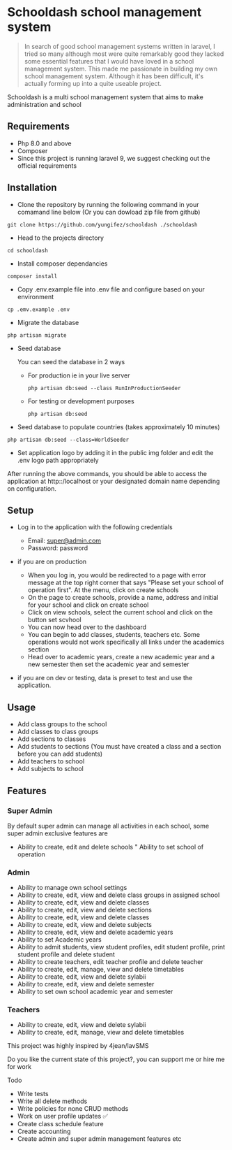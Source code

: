 # Schooldash school management system

>In search of good school management systems written in laravel, I tried so many although most were quite remarkably good they lacked some essential features that I would have loved in a school management system.
This made me passionate in building my own school management system. Although it has been difficult, it's actually forming up into a quite useable project.

Schooldash is a multi school management system that aims to make administration and school 

## Requirements
* Php 8.0 and above
* Composer 
* Since this project is running laravel 9, we suggest checking out the official requirements

## Installation
* Clone the repository by running the following command in your comamand line below (Or you can dowload zip file from github)
```shell
git clone https://github.com/yungifez/schooldash ./schooldash
 ```
* Head to the projects directory
```shell
cd schooldash
 ```
* Install composer dependancies
```shell
composer install
```
* Copy .env.example file into .env file and configure based on your environment
```shell
cp .emv.example .env
```
* Migrate the database
```shell
php artisan migrate
```
* Seed database 
    
    You can seed the database in 2 ways
    - For production ie in your live server
        ```shell
        php artisan db:seed --class RunInProductionSeeder
        ```
    - For testing or development purposes
        ```shell
        php artisan db:seed
        ```
* Seed database to populate countries (takes approximately 10 minutes)
```shell
php artisan db:seed --class=WorldSeeder
```
* Set application logo by adding it in the public img folder and edit the .env logo path appropriately


After running the above commands, you should be able to access the application at http::/localhost or your designated domain name depending on configuration.

## Setup
* Log in to the application with the following credentials
    * Email: super@admin.com
    * Password: password
    
* if you are on production 
    - When you log in, you would be redirected to a page with error message at the top right corner that says "Please set your school of operation first". At the menu, click on create schools
    - On the page to create schools, provide a name, address and initial for your school and click on create school
    - Click on view schools, select the current school and click on the button set scvhool
    - You can now head over to the dashboard
    - You can begin to add classes, students, teachers etc. Some operations would not work specifically all links under the academics section
    - Head over to academic years, create a new academic year and a new semester then set the academic year and semester 
* if you are on dev or testing, data is preset to test and use the application.

## Usage
* Add class groups to the school
* Add classes to class groups
* Add sections to classes
* Add students to sections (You must have created a class and a section before you can add students)
* Add teachers to school
* Add subjects to school

## Features
### Super Admin
By default super admin can manage all activities in each school, some super admin exclusive features are
* Ability to create, edit and delete schools
" Ability to set school of operation

### Admin
* Ability to manage own school settings
* Ability to create, edit, view and delete class groups in assigned school
* Ability to create, edit, view and delete classes 
* Ability to create, edit, view and delete sections
* Ability to create, edit, view and delete classes
* Ability to create, edit, view and delete subjects
* Ability to create, edit, view and delete academic years
* Ability to set Academic years
* Ability to admit students, view student profiles, edit student profile, print student profile and delete student
* Ability to create teachers, edit teacher profile and delete teacher
* Ability to create, edit, manage, view and delete timetables
* Ability to create, edit, view and delete sylabii
* Ability to create, edit, view and delete semester
* Ability to set own school academic year and semester

### Teachers
* Ability to create, edit, view and delete sylabii
* Ability to create, edit, manage, view and delete timetables

This project was highly inspired by 4jean/lavSMS

Do you like the current state of this project?, you can support me or hire me for work

Todo
- Write tests
- Write all delete methods
- Write policies for none CRUD methods
- Work on user profile updates ✅
- Create class schedule feature
- Create accounting
- Create admin and super admin management features
etc





